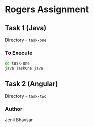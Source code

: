 # Rogers Assignment

## Task 1 (Java)

Directory - `task-one`

### To Execute
```bash
cd task-one
java TaskOne.java
```

## Task 2 (Angular)

Directory - `task-two`

### Author
Jenil Bhavsar